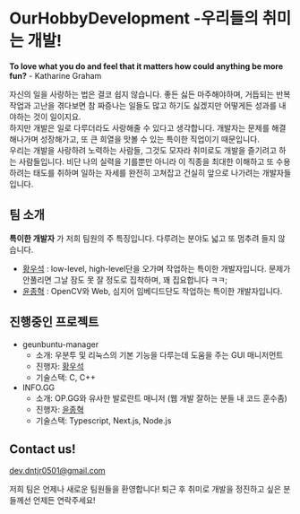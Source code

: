 # OurHobbyDevelopment -우리들의 취미는 개발!

**To love what you do and feel that it matters how could anything be more fun?** - Katharine Graham

자신의 일을 사랑하는 법은 결코 쉽지 않습니다. 좋든 싫든 마주해야하며, 거듭되는 반복작업과 고난을 겪다보면 참 짜증나는 일들도 많고 하기도 싫겠지만 어떻게든 성과를 내야하는 것이 일이지요.   
하지만 개발은 일로 다루더라도 사랑해줄 수 있다고 생각합니다. 개발자는 문제를 해결해나가며 성장해가고, 또 큰 희열을 맛볼 수 있는 특이한 직업이기 때문입니다.    
우리는 개발을 사랑하려 노력하는 사람들, 그것도 모자라 취미로도 개발을 즐기려고 하는 사람들입니다. 비단 나의 실력을 기를뿐만 아니라 이 직종을 최대한 이해하고 또 수용하려는 태도를 취하며 일하는 자세를 완전히 고쳐잡고 건실히 앞으로 나가려는 개발자들입니다.

## 팀 소개

**특이한 개발자** 가 저희 팀원의 주 특징입니다. 다루려는 분야도 넓고 또 멈추려 들지 않습니다.

- [황우석](https://github.com/diaa-woo) : low-level, high-level단을 오가며 작업하는 특이한 개발자입니다. 문제가 안풀리면 그날 잠도 못 잘 정도로 집착하며, 꽤 집요합니다 ㅋㅋ; 
- [윤종혁](https://github.com/YJH2848) : OpenCV와 Web, 심지어 임베디드단도 작업하는 특이한 개발자입니다.

## 진행중인 프로젝트

- geunbuntu-manager
  - 소개: 우분투 및 리눅스의 기본 기능을 다루는데 도움을 주는 GUI 매니저먼트
  - 진행자: [황우석](https://github.com/diaa-woo)
  - 기술스택: C, C++
- INFO.GG
  - 소개: OP.GG와 유사한 발로란트 매니저 (웹 개발 잘하는 분들 내 코드 훈수좀)
  - 진행자: [윤종혁](https://github.com/YJH2848)
  - 기술스택: Typescript, Next.js, Node.js

## Contact us!
dev.dntjr0501@gmail.com

저희 팀은 언제나 새로운 팀원들을 환영합니다! 퇴근 후 취미로 개발을 정진하고 싶은 분들께선 언제든 연락주세요!

